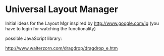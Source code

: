 <!-- Name: RFC/LayoutMgr -->
<!-- Version: 2 -->
<!-- Last-Modified: 2005/11/13 19:24:37 -->
<!-- Author: werner -->
# Universal Layout Manager
Initial ideas for the Layout Mgr inspired by http://www.google.com/ig (you have to login for watching the functionality)

possible JavaScript library:

http://www.walterzorn.com/dragdrop/dragdrop_e.htm